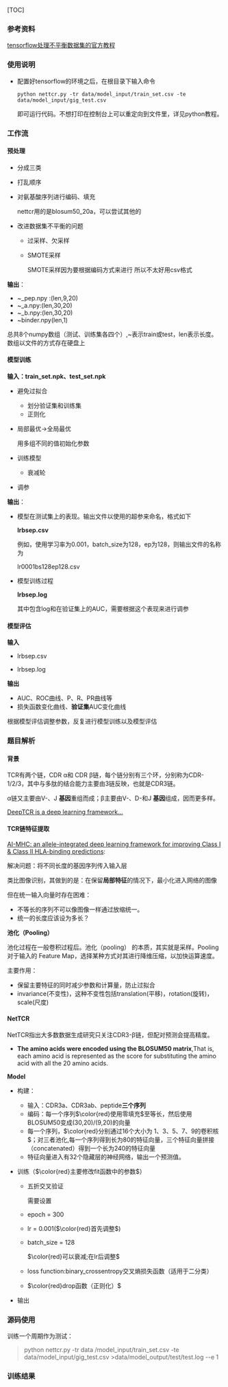 [TOC]



### 参考资料

[tensorflow处理不平衡数据集的官方教程](https://www.tensorflow.org/tutorials/structured_data/imbalanced_data)

### 使用说明

* 配置好tensorflow的环境之后，在根目录下输入命令

  `python nettcr.py -tr data/model_input/train_set.csv -te data/model_input/gig_test.csv`

  即可运行代码。不想打印在控制台上可以重定向到文件里，详见python教程。



### 工作流

#### 预处理

* 分成三类

* 打乱顺序

* 对氨基酸序列进行编码、填充

  nettcr用的是blosum50_20a，可以尝试其他的

* 改进数据集不平衡的问题

  * 过采样、欠采样
  
  * SMOTE采样
  
    SMOTE采样因为要根据编码方式来进行 所以不太好用csv格式

**输出**：

* \~_pep.npy :(len,9,20)
* \~_a.npy:(len,30,20)
* \~_b.npy:(len,30,20)
* ~binder.npy(len,1)

总共8个numpy数组（测试、训练集各四个）,~表示train或test，len表示长度。数组以文件的方式存在硬盘上



#### 模型训练

**输入：train_set.npk、test_set.npk**

* 避免过拟合
  * 划分验证集和训练集
  * 正则化

* 局部最优$\rightarrow$全局最优

  用多组不同的值初始化参数

* 训练模型
  * 衰减轮
* 调参

**输出**：

* 模型在测试集上的表现。输出文件以使用的超参来命名，格式如下

  **lr<learnrate>bs<batchsize>ep<epoch>.csv**	

  例如，使用学习率为0.001，batch_size为128，ep为128，则输出文件的名称为

  lr0001bs128ep128.csv

* 模型训练过程

  **lr<learnrate>bs<batchsize>ep<epoch>.log**

  其中包含log和在验证集上的AUC，需要根据这个表现来进行调参



#### 模型评估

**输入**

* lr<learnrate>bs<batchsize>ep<epoch>.csv

* lr<learnrate>bs<batchsize>ep<epoch>.log

**输出**

* AUC、ROC曲线、P、R、PR曲线等
* 损失函数变化曲线、**验证集**AUC变化曲线

根据模型评估调整参数，反复进行模型训练以及模型评估



### 题目解析

#### 背景

TCR有两个链，CDR α和 CDR β链，每个链分别有三个环，分别称为CDR-1/2/3，其中与多肽的结合能力主要由3链反映，也就是CDR3链。

α链又主要由V-、J **基因**重组而成；β主要由V-、D-和J **基因**组成，因而更多样。

[DeepTCR is a deep learning framework…](参考资料)

#### TCR链特征提取

[AI-MHC: an allele-integrated deep learning framework for improving Class I & Class II HLA-binding predictions](https://www.biorxiv.org/content/10.1101/318881v1.full.pdf):

解决问题：将不同长度的基因序列传入输入层

类比图像识别，其做到的是：在保留**局部特征**的情况下，最小化进入网络的图像

但在统一输入向量时存在困难：

* 不等长的序列不可以像图像一样通过放缩统一。
* 统一的长度应该设为多长？





**池化（Pooling）**

池化过程在一般卷积过程后。池化（pooling） 的本质，其实就是采样。Pooling 对于输入的 Feature Map，选择某种方式对其进行降维压缩，以加快运算速度。

主要作用：

* 保留主要特征的同时减少参数和计算量，防止过拟合
* invariance(不变性)，这种不变性包括translation(平移)，rotation(旋转)，scale(尺度)





#### NetTCR

NetTCR指出大多数数据生成研究只关注CDR3-β链，但配对预测会提高精度。

* **The amino acids were encoded using the
  BLOSUM50 matrix**,That is, each amino acid is represented as the score for
  substituting the amino acid with all the 20 amino acids.



**Model**

* 构建：
  * 输入：CDR3a、CDR3ab、peptide**三个序列**
  * 编码：每一个序列$\color{red}使用零填充$至等长，然后使用BLOSUM50变成(30,20)/(9,20)的向量
  * 每一个序列，$\color{red}分别通过16个大小为 1、3、5、7、9的卷积核$；对三者池化,每一个序列得到长为80的特征向量，三个特征向量拼接（concatenated）得到一个长为240的特征向量
  *  特征向量进入有32个隐藏层的神经网络，输出一个预测值。

* 训练（$\color{red}主要修改fit函数中的参数$）
  * 五折交叉验证
  
    需要设置
  
  * epoch = 300
  
  * lr = 0.001($\color{red}首先调整$)
  
  * batch_size = 128
  
    $\color{red}可以衰减;在lr后调整$
  
  * loss function:binary_crossentropy交叉熵损失函数（适用于二分类）
  
  * $\color{red}drop函数（正则化）$
  
* 输出




### 源码使用

训练一个周期作为测试：

>python nettcr.py -tr data /model_input/train_set.csv -te data/model_input/gig_test.csv >data/model_output/test/test.log --e 1





### 训练结果





